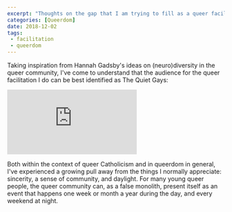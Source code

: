 ```yaml
---
excerpt: "Thoughts on the gap that I am trying to fill as a queer facilitator"
categories: [Queerdom]
date: 2018-12-02
tags:
 - facilitation
 - queerdom
---
```

Taking inspiration from Hannah Gadsby's ideas on (neuro)diversity in the queer community, I've come to understand that the audience for the queer facilitation I do can be best identified as The Quiet Gays: 

<div class="ratio ratio-16x9">
<iframe src="https://www.youtube.com/embed/VFbhkJNWnhU" title="Hannah Gadsby Compares Lesbians to Unicorns | Netflix Is A Joke" frameborder="0" allow="accelerometer; autoplay; clipboard-write; encrypted-media; gyroscope; picture-in-picture" alt="A video of stand-up comedian Hannah Gadsby talking about Pride, and how it's an event not friendly to quiet gays" allowfullscreen></iframe>
</div>

Both within the context of queer Catholicism and in queerdom in general, I've experienced a growing pull away from the things I normally appreciate: sincerity, a sense of community, and daylight. For many young queer people, the queer community can, as a false monolith, present itself as an event that happens one week or month a year during the day, and every weekend at night.